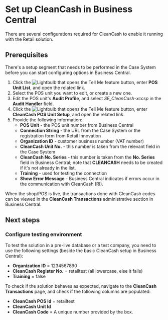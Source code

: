 # Set up CleanCash in Business Central

There are several configurations required for CleanCash to enable it running with the Retail solution.

## Prerequisites

There's a setup segment that needs to be performed in the Case System before you can start configuring options in Business Central. 

1. Click the ![Lightbulb that opens the Tell Me feature](../../../images/Icons/Lightbulb_icon.png "Tell Me what you want to do") button, enter **POS Unit List**, and open the related link.   
2. Select the POS unit you want to edit, or create a new one.
3. Edit the POS unit's **Audit Profile**, and select *SE_CleanCash-xccsp* in the **Audit Handler** field.
4. Click the ![Lightbulb that opens the Tell Me feature](../../../images/Icons/Lightbulb_icon.png "Tell Me what you want to do") button, enter **CleanCash POS Unit Setup**, and open the related link.   
5. Provide the following information: 
   - **POS Unit** - the POS unit number from Business Central
   - **Connection String** - the URL from the Case System or the registration form from Retail Innovation
   - **Organization ID** - customer business number (VAT number)
   - **CleanCash Unit No.** - this number is taken from the relevant field in the Case System
   - **CleanCash No. Series** - this number is taken from the **No. Series** field in Business Central; note that **CLEANCASH** needs to be created if it's not already in the list.
   - **Training** - used for testing the connection
   - **Show Error Message** - Business Central indicates if errors occur in the communication with CleanCash (RI).
  
  When the shop/POS is live, the transactions done with CleanCash codes can be viewed in the **CleanCash Transactions** administrative section in Business Central.

## Next steps

### Configure testing environment

To test the solution in a pre-live database or a test company, you need to use the following settings (beside the basic CleanCash setup in Business Central):

- **Organization ID** = 1234567890
- **CleanCash Register No.** = retailtest (all lowercase, else it fails)
- **Training** = false

To check if the solution behaves as expected, navigate to the **CleanCash Transactions** page, and check if the following columns are populated:

- **CleanCash POS Id** = retailtest
- **CleanCash Unit Id**
- **CleanCash Code** = A unique number provided by the box.

